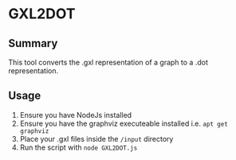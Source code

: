 # GXL2DOT

## Summary
This tool converts the .gxl representation of a graph to a .dot representation.

## Usage
1. Ensure you have NodeJs installed
2. Ensure you have the graphviz executeable installed i.e. `apt get graphviz`
3. Place your .gxl files inside the `/input` directory
4. Run the script with `node GXL2DOT.js`
